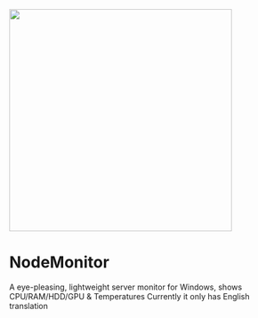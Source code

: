 <div>
    <img width="400px" src="https://user-images.githubusercontent.com/49490716/200276271-ace170fc-2225-46de-bee1-b6e64471e1a5.svg">
</div>

# NodeMonitor
A eye-pleasing, lightweight server monitor for Windows, shows CPU/RAM/HDD/GPU & Temperatures
Currently it only has English translation
